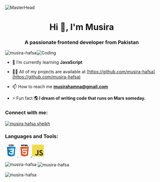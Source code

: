 ![MasterHead](https://user-images.githubusercontent.com/90236635/232446433-d5540fa2-fe28-4bb8-b929-cdb51fe61336.gif)
<h1 align="center">Hi 👋, I'm Musira</h1>
<h3 align="center">A passionate frontend developer from Pakistan</h3>
<img align="right" alt="Coding" width="400" src="https://i.gifer.com/4I9G.gif">

<p align="left"> <img src="https://komarev.com/ghpvc/?username=musira-hafsa&label=Profile%20views&color=0e75b6&style=flat" alt="musira-hafsa" /> </p>

- 🌱 I’m currently learning **JavaScript**

- 👨‍💻 All of my projects are available at [https://github.com/musira-hafsa](https://github.com/musira-hafsa)

- 📫 How to reach me **musirahamna@gmail.com**

- ⚡ Fun fact **🌎 I dream of writing code that runs on Mars someday.**

<h3 align="left">Connect with me:</h3>
<p align="left">
<a href="https://linkedin.com/in/musira hafsa sheikh" target="blank"><img align="center" src="https://raw.githubusercontent.com/rahuldkjain/github-profile-readme-generator/master/src/images/icons/Social/linked-in-alt.svg" alt="musira hafsa sheikh" height="30" width="40" /></a>
</p>

<h3 align="left">Languages and Tools:</h3>
<p align="left"> <a href="https://www.w3schools.com/css/" target="_blank" rel="noreferrer"> <img src="https://raw.githubusercontent.com/devicons/devicon/master/icons/css3/css3-original-wordmark.svg" alt="css3" width="40" height="40"/> </a> <a href="https://www.w3.org/html/" target="_blank" rel="noreferrer"> <img src="https://raw.githubusercontent.com/devicons/devicon/master/icons/html5/html5-original-wordmark.svg" alt="html5" width="40" height="40"/> </a> <a href="https://developer.mozilla.org/en-US/docs/Web/JavaScript" target="_blank" rel="noreferrer"> <img src="https://raw.githubusercontent.com/devicons/devicon/master/icons/javascript/javascript-original.svg" alt="javascript" width="40" height="40"/> </a> </p>

<p><img align="left" src="https://github-readme-stats.vercel.app/api/top-langs?username=musira-hafsa&show_icons=true&locale=en&layout=compact" alt="musira-hafsa" /></p>

<p>&nbsp;<img align="center" src="https://github-readme-stats.vercel.app/api?username=musira-hafsa&show_icons=true&locale=en" alt="musira-hafsa" /></p>

<p><img align="center" src="https://github-readme-streak-stats.herokuapp.com/?user=musira-hafsa&" alt="musira-hafsa" /></p>
